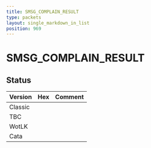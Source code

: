 ```yaml
---
title: SMSG_COMPLAIN_RESULT
type: packets
layout: single_markdown_in_list
position: 969
---
```


# SMSG_COMPLAIN_RESULT

## Status

Version | Hex | Comment
---------- | ---------- | ---------- 
Classic |  |  
TBC |  |  
WotLK |  |  
Cata |  |  
